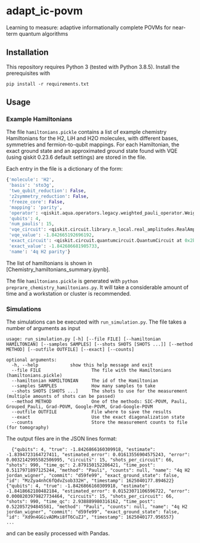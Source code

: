 # adapt_ic-povm
Learning to measure: adaptive informationally complete POVMs for near-term quantum algorithms


## Installation
This repository requires Python 3 (tested with Python 3.8.5). Install the prerequisites with

```
pip install -r requirements.txt
```

## Usage

### Example Hamiltonians

The file `hamiltonians.pickle` contains a list of example chemistry Hamiltonians for the H2, LiH and H2O molecules,
with different bases, symmetries and fermion-to-qubit mappings. For each Hamiltonian, the exact ground state and an approximated
ground state found with VQE (using qiskit 0.23.6 default settings) are stored in the file.

Each entry in the file is a dictionary of the form:

```python
{'molecule': 'H2',
 'basis': 'sto3g',
 'two_qubit_reduction': False,
 'z2symmetry_reduction': False,
 'freeze_core': False,
 'mapping': 'parity',
 'operator': <qiskit.aqua.operators.legacy.weighted_pauli_operator.WeightedPauliOperator at 0x2b3a9078b9a0>,
 'qubits': 4,
 'num_paulis': 15,
 'vqe_circuit': <qiskit.circuit.library.n_local.real_amplitudes.RealAmplitudes at 0x2b3a8febd970>,
 'vqe_value': -1.842665192696192,
 'exact_circuit': <qiskit.circuit.quantumcircuit.QuantumCircuit at 0x2b3a8f0747f0>,
 'exact_value': -1.842686681905733,
 'name': '4q H2 parity'}
 ```

The list of hamiltonians is shown in [Chemistry_hamiltonians_summary.ipynb].

The file `hamiltonians.pickle` is generated with `python preprare_chemistry_hamiltonians.py`. It will take a considerable amount of time and a workstation or cluster is recommended.

### Simulations

The simulations can be executed with `run_simulation.py`. The file takes a number of arguments as input

```
usage: run_simulation.py [-h] [--file FILE] [--hamiltonian HAMILTONIAN] [--samples SAMPLES] [--shots SHOTS [SHOTS ...]] [--method METHOD] [--outfile OUTFILE] [--exact] [--counts]

optional arguments:
  -h, --help            show this help message and exit
  --file FILE                   The file with the Hamiltonians (hamiltonians.pickle)
  --hamiltonian HAMILTONIAN     The id of the Hamiltonian
  --samples SAMPLES             How many samples to take
  --shots SHOTS [SHOTS ...]     The shots to use for the measurement (multiple amounts of shots can be passed)
  --method METHOD               One of the methods: SIC-POVM, Pauli, Grouped_Pauli, Grad-POVM, Google-POVM, Grad-Google-POVM
  --outfile OUTFILE             File where to save the results
  --exact                       Use the exact diagonalization state
  --counts                      Store the measurement counts to file (for tomography)
  ```

The output files are in the JSON lines format:

```
  {"qubits": 4, "true": -1.8426866160309918, "estimate": -1.8394723164727411, "estimated_error": 0.01613556904575243, "error": 0.0032142995582506995, "circuits": 15, "shots_per_circuit": 66, "shots": 990, "time_qc": 2.879150152206421, "time_post": 0.5117971897125244, "method": "Pauli", "counts": null, "name": "4q H2 jordan_wigner", "commit": "d59fe99", "exact_ground_state": false, "id": "MzZya4nhC6fQdvZsob332H", "timestamp": 1625040177.894622}
{"qubits": 4, "true": -1.8426866160309918, "estimate": -1.8418662180482184, "estimated_error": 0.01523071106596722, "error": 0.0008203979827734464, "circuits": 15, "shots_per_circuit": 66, "shots": 990, "time_qc": 2.938889980316162, "time_post": 0.522057294845581, "method": "Pauli", "counts": null, "name": "4q H2 jordan_wigner", "commit": "d59fe99", "exact_ground_state": false, "id": "Xd9n4GGivADMxi8fT6CuZJ", "timestamp": 1625040177.956557}
...
```

and can be easily processed with Pandas.